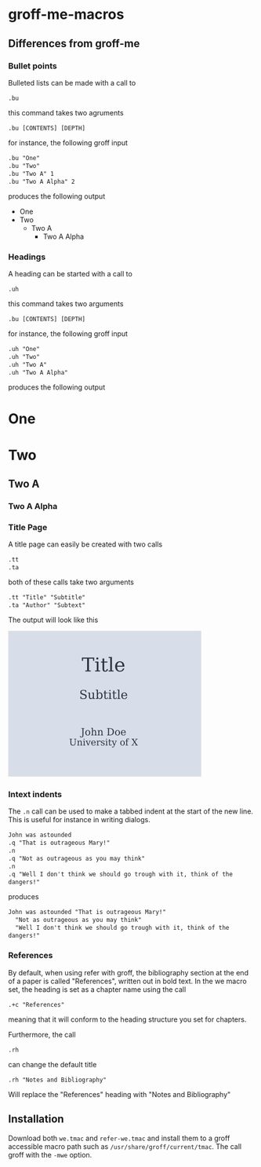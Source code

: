 # groff-me-macros
## Differences from groff-me
### Bullet points
Bulleted lists can be made with a call to
```
.bu
```
this command takes two agruments
```
.bu [CONTENTS] [DEPTH]
```
for instance, the following groff input
```
.bu "One"
.bu "Two"
.bu "Two A" 1
.bu "Two A Alpha" 2
```
produces the following output

- One
- Two
  - Two A
    - Two A Alpha 
### Headings
A heading can be started with a call to
```
.uh
```
this command takes two arguments
```
.bu [CONTENTS] [DEPTH]
```
for instance, the following groff input
```
.uh "One"
.uh "Two"
.uh "Two A"
.uh "Two A Alpha"
```
produces the following output

# One
# Two
## Two A
### Two A Alpha

### Title Page
A title page can easily be created with two calls
```
.tt
.ta
```
both of these calls take two arguments
```
.tt "Title" "Subtitle"
.ta "Author" "Subtext"
```
The output will look like this

![example of .tt and .ta calls](title-example.png)

### Intext indents
The `.n` call can be used to make a tabbed indent at the start of the new line. This is useful for instance in writing dialogs.
```
John was astounded
.q "That is outrageous Mary!"
.n
.q "Not as outrageous as you may think"
.n
.q "Well I don't think we should go trough with it, think of the dangers!"
```
produces
```
John was astounded "That is outrageous Mary!"  
  "Not as outrageous as you may think"  
  "Well I don't think we should go trough with it, think of the dangers!"  
```
### References
By default, when using refer with groff, the bibliography section at the end of a paper is called "References", written out in bold text.
In the we macro set, the heading is set as a chapter name using the call
```
.+c "References"
```
meaning that it will conform to the heading structure you set for chapters.

Furthermore, the call
```
.rh
```
can change the default title
```
.rh "Notes and Bibliography"
```
Will replace the "References" heading with "Notes and Bibliography"

## Installation
Download both `we.tmac` and `refer-we.tmac` and install them to a groff accessible macro path such as `/usr/share/groff/current/tmac`.
The call groff with the `-mwe` option.
